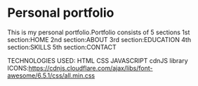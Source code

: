 # Personal portfolio
 This is my personal portfolio.Portfolio consists of 5 sections
 1st section:HOME
 2nd section:ABOUT
 3rd section:EDUCATION
 4th section:SKILLS
 5th section:CONTACT

 TECHNOLOGIES USED:
 HTML
 CSS
 JAVASCRIPT
 cdnJS library
 ICONS:https://cdnjs.cloudflare.com/ajax/libs/font-awesome/6.5.1/css/all.min.css
  
